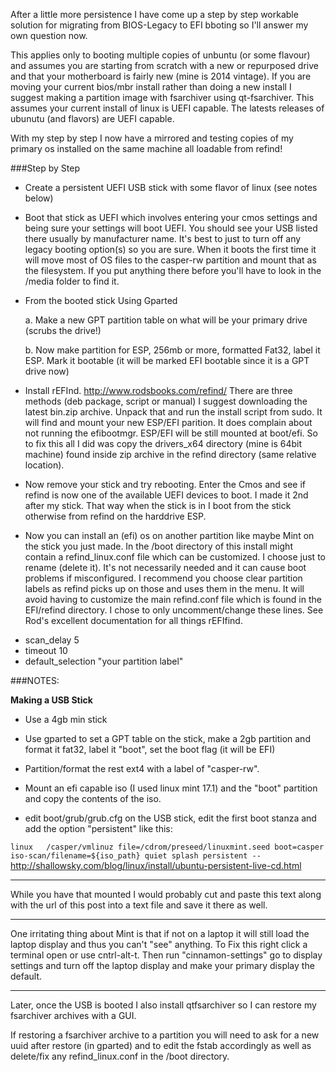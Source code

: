 After a little more persistence I have come up a step by step workable solution for migrating from BIOS-Legacy to EFI bboting so I'll answer my own question now.

This applies only to booting multiple copies of unbuntu (or some flavour) and assumes you are starting from scratch with a new or repurposed drive and that your motherboard is fairly new (mine is 2014 vintage).  If you are moving your current bios/mbr install rather than doing a new install I suggest making a partition image with fsarchiver using qt-fsarchiver.  This assumes your current install of linux is UEFI capable.  The latests releases of ubunutu (and flavors) are UEFI capable.

With my step by step I now have a mirrored and testing copies of my primary os installed on the same machine all loadable from refind!

###Step by Step    

 - Create a persistent UEFI USB stick with some flavor of linux (see notes below)   

 -  Boot that stick as UEFI which involves entering your cmos settings and being sure your settings will boot UEFI.  You should see your USB listed there usually by manufacturer name.  It's best to just to turn off any legacy booting option(s) so you are sure.   When it boots the first time it will move most of OS files to the casper-rw partition and mount that as the filesystem.  If you put anything there before you'll have to look in the /media folder to find it.  

 - From the booted stick Using Gparted

     a. Make a new GPT partition table on what will be your primary drive (scrubs the drive!)

     b. Now make partition for ESP, 256mb or more, formatted Fat32, label it ESP.  Mark it bootable (it will be marked EFI bootable since it is a GPT drive now)

 -  Install rEFInd.  http://www.rodsbooks.com/refind/
There are three methods (deb package, script or manual)  I suggest downloading the latest bin.zip archive. Unpack that and run the install script from sudo.  It will find and mount your new ESP/EFI parition.  It does complain about not running the efibootmgr.  ESP/EFI will be still mounted at boot/efi.  So to fix this all I did was copy the drivers_x64 directory (mine is 64bit machine) found inside zip archive in the refind directory (same relative location).

 -  Now remove your stick and try rebooting.  Enter the Cmos and see if refind is now one of the available UEFI devices to boot.  I made it 2nd after my stick.  That way when the stick is in I boot from the stick otherwise from refind on the harddrive ESP.

 -  Now you can install an (efi) os on another partition like maybe Mint on the stick you just made.   In the /boot directory of this install might contain a refind_linux.conf file which can be customized.  I choose just to rename (delete it).  It's not necessarily needed and it can cause boot problems if misconfigured.  I recommend you choose clear partition labels as refind picks up on those  and uses them in the menu.  It will avoid having to customize the main refind.conf file which is found in the EFI/refind directory.  I chose to only uncomment/change these lines.  See Rod's excellent documentation for all things rEFIfind.    

* scan_delay 5 
* timeout 10 
* default_selection "your partition label"

###NOTES:

**Making a USB Stick**

* Use a 4gb min stick
   
* Use gparted to set a GPT table on the stick, make a 2gb partition and format it fat32, label it "boot", set the boot flag (it will be EFI) 
   
* Partition/format the rest ext4 with a label of "casper-rw".   
   
* Mount an efi capable iso (I used linux mint 17.1) and the "boot" partition and copy the contents of the iso.    
   
* edit boot/grub/grub.cfg on the USB stick, edit the first boot stanza and add the option "persistent" like this:    

`
linux	/casper/vmlinuz file=/cdrom/preseed/linuxmint.seed boot=casper   iso-scan/filename=${iso_path} quiet splash persistent --
`
http://shallowsky.com/blog/linux/install/ubuntu-persistent-live-cd.html

-------

While you have that mounted I would probably cut and paste this text along with the url of this post into a text file and save it there as well.

-------

One irritating thing about Mint is that if not on a laptop it will still load the laptop display and thus you can't "see" anything.   To Fix this right click a terminal open or use cntrl-alt-t.  Then run "cinnamon-settings" go to display settings and turn off the laptop display and make your primary display the default. 

-------

Later, once the USB is booted I also install qtfsarchiver so I can restore my fsarchiver archives with a GUI. 

If restoring a fsarchiver archive to a partition you will need to ask for a new uuid after restore (in gparted) and to edit the fstab accordingly as well as delete/fix any refind_linux.conf in the /boot directory.


 